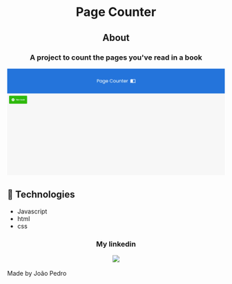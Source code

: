 <h1 align='center'>Page Counter</h1>

<h2 align='center'>About</h2>

<h3 align='center'>A project to count the pages you've read in a book
</h3>

<img src='img/gif-project.gif'>

## 🚀 Technologies

<ul>
    <li>Javascript</li>
    <li>html</li>
    <li>css</li>
</ul>

<div align='center'>
  <h3>My linkedin</h3>
  <a href="https://www.linkedin.com/in/joao-pedro-mello/" target='_blank'><img src='https://img.shields.io/badge/LinkedIn-0077B5?style=for-the-badge&logo=linkedin&logoColor=white'/></a>
</div>

Made by João Pedro
